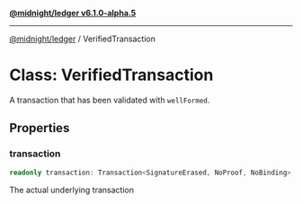 [**@midnight/ledger v6.1.0-alpha.5**](../README.md)

***

[@midnight/ledger](../globals.md) / VerifiedTransaction

# Class: VerifiedTransaction

A transaction that has been validated with `wellFormed`.

## Properties

### transaction

```ts
readonly transaction: Transaction<SignatureErased, NoProof, NoBinding>;
```

The actual underlying transaction
